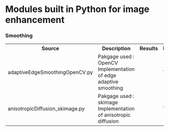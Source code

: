# Modules built in Python for image enhancement

### Smoothing

<table>
  <tr>
    <th>Source</th>
    <th>Description</th>
    <th>Results</th>
    <th>Details</th>
  </tr>

  <tr>
    <td>adaptiveEdgeSmoothingOpenCV.py</td>
    <td>Pakgage used : OpenCV <br> Implementation of edge adaptive smoothing</td>
    <td><source='https://github.com/Sujata018/Image-Processing/blob/main/images/enhancement/balloons_noisy.ascii_AdaptiveEdgeResults.jpg'></td>
    <td>Theory</td>
  </tr>
  
  <tr>
    <td>anisotropicDiffusion_skimage.py</td>
    <td>Pakgage used : skimage <br> Implementation of anisotropic diffusion</td>
    <td><source='https://github.com/Sujata018/Image-Processing/blob/main/images/enhancement/Cameraman_AnisotropicDiffusion.png'></td>
    <td>Theory</td>
  </tr>

</table>
